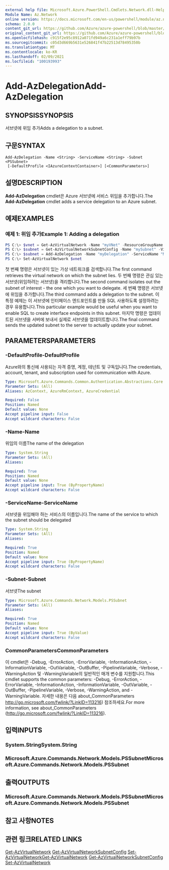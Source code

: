 ```yaml
---
external help file: Microsoft.Azure.PowerShell.Cmdlets.Network.dll-Help.xml
Module Name: Az.Network
online version: https://docs.microsoft.com/en-us/powershell/module/az.network/add-azdelegation
schema: 2.0.0
content_git_url: https://github.com/Azure/azure-powershell/blob/master/src/Network/Network/help/Add-AzDelegation.md
original_content_git_url: https://github.com/Azure/azure-powershell/blob/master/src/Network/Network/help/Add-AzDelegation.md
ms.openlocfilehash: c915f2e95c8912a071fd949a6c231a1eff79b97b
ms.sourcegitcommit: c05d3d669b5631e526841f47b22513d78495350b
ms.translationtype: MT
ms.contentlocale: ko-KR
ms.lasthandoff: 02/09/2021
ms.locfileid: "100193993"
---
```

# <span data-ttu-id="9ee4c-101">Add-AzDelegation</span><span class="sxs-lookup"><span data-stu-id="9ee4c-101">Add-AzDelegation</span></span>

## <span data-ttu-id="9ee4c-102">SYNOPSIS</span><span class="sxs-lookup"><span data-stu-id="9ee4c-102">SYNOPSIS</span></span>
<span data-ttu-id="9ee4c-103">서브넷에 위임 추가</span><span class="sxs-lookup"><span data-stu-id="9ee4c-103">Adds a delegation to a subnet.</span></span>

## <span data-ttu-id="9ee4c-104">구문</span><span class="sxs-lookup"><span data-stu-id="9ee4c-104">SYNTAX</span></span>

```
Add-AzDelegation -Name <String> -ServiceName <String> -Subnet <PSSubnet>
 [-DefaultProfile <IAzureContextContainer>] [<CommonParameters>]
```

## <span data-ttu-id="9ee4c-105">설명</span><span class="sxs-lookup"><span data-stu-id="9ee4c-105">DESCRIPTION</span></span>
<span data-ttu-id="9ee4c-106">**Add-AzDelegation** cmdlet은 Azure 서브넷에 서비스 위임을 추가합니다.</span><span class="sxs-lookup"><span data-stu-id="9ee4c-106">The **Add-AzDelegation** cmdlet adds a service delegation to an Azure subnet.</span></span>

## <span data-ttu-id="9ee4c-107">예제</span><span class="sxs-lookup"><span data-stu-id="9ee4c-107">EXAMPLES</span></span>

### <span data-ttu-id="9ee4c-108">예제 1: 위임 추가</span><span class="sxs-lookup"><span data-stu-id="9ee4c-108">Example 1: Adding a delegation</span></span>
```powershell
PS C:\> $vnet = Get-AzVirtualNetwork -Name "myVNet" -ResourceGroupName "myResourceGroup"
PS C:\> $subnet = Get-AzVirtualNetworkSubnetConfig -Name "mySubnet" -VirtualNetwork $vnet
PS C:\> $subnet = Add-AzDelegation -Name "myDelegation" -ServiceName "Microsoft.Sql/servers" -Subnet $subnet
PS C:\> Set-AzVirtualNetwork $vnet
```

<span data-ttu-id="9ee4c-109">첫 번째 명령은 서브넷이 있는 가상 네트워크를 검색합니다.</span><span class="sxs-lookup"><span data-stu-id="9ee4c-109">The first command retrieves the virtual network on which the subnet lies.</span></span> <span data-ttu-id="9ee4c-110">두 번째 명령은 관심 있는 서브넷(위임하려는 서브넷)을 격리합니다.</span><span class="sxs-lookup"><span data-stu-id="9ee4c-110">The second command isolates out the subnet of interest - the one which you want to delegate.</span></span> <span data-ttu-id="9ee4c-111">세 번째 명령은 서브넷에 위임을 추가합니다.</span><span class="sxs-lookup"><span data-stu-id="9ee4c-111">The third command adds a delegation to the subnet.</span></span> <span data-ttu-id="9ee4c-112">이 특정 예제는 이 서브넷에 인터페이스 엔드포인트를 만들 SQL 사용하도록 설정하려는 경우 유용합니다.</span><span class="sxs-lookup"><span data-stu-id="9ee4c-112">This particular example would be useful when you want to enable SQL to create interface endpoints in this subnet.</span></span> <span data-ttu-id="9ee4c-113">마지막 명령은 업데이트된 서브넷을 서버에 보내서 실제로 서브넷을 업데이트합니다.</span><span class="sxs-lookup"><span data-stu-id="9ee4c-113">The final command sends the updated subnet to the server to actually update your subnet.</span></span>

## <span data-ttu-id="9ee4c-114">PARAMETERS</span><span class="sxs-lookup"><span data-stu-id="9ee4c-114">PARAMETERS</span></span>

### <span data-ttu-id="9ee4c-115">-DefaultProfile</span><span class="sxs-lookup"><span data-stu-id="9ee4c-115">-DefaultProfile</span></span>
<span data-ttu-id="9ee4c-116">Azure와의 통신에 사용되는 자격 증명, 계정, 테넌트 및 구독입니다.</span><span class="sxs-lookup"><span data-stu-id="9ee4c-116">The credentials, account, tenant, and subscription used for communication with Azure.</span></span>

```yaml
Type: Microsoft.Azure.Commands.Common.Authentication.Abstractions.Core.IAzureContextContainer
Parameter Sets: (All)
Aliases: AzContext, AzureRmContext, AzureCredential

Required: False
Position: Named
Default value: None
Accept pipeline input: False
Accept wildcard characters: False
```

### <span data-ttu-id="9ee4c-117">-Name</span><span class="sxs-lookup"><span data-stu-id="9ee4c-117">-Name</span></span>
<span data-ttu-id="9ee4c-118">위임의 이름</span><span class="sxs-lookup"><span data-stu-id="9ee4c-118">The name of the delegation</span></span>

```yaml
Type: System.String
Parameter Sets: (All)
Aliases:

Required: True
Position: Named
Default value: None
Accept pipeline input: True (ByPropertyName)
Accept wildcard characters: False
```

### <span data-ttu-id="9ee4c-119">-ServiceName</span><span class="sxs-lookup"><span data-stu-id="9ee4c-119">-ServiceName</span></span>
<span data-ttu-id="9ee4c-120">서브넷을 위임해야 하는 서비스의 이름입니다.</span><span class="sxs-lookup"><span data-stu-id="9ee4c-120">The name of the service to which the subnet should be delegated</span></span>

```yaml
Type: System.String
Parameter Sets: (All)
Aliases:

Required: True
Position: Named
Default value: None
Accept pipeline input: True (ByPropertyName)
Accept wildcard characters: False
```

### <span data-ttu-id="9ee4c-121">-Subnet</span><span class="sxs-lookup"><span data-stu-id="9ee4c-121">-Subnet</span></span>
<span data-ttu-id="9ee4c-122">서브넷</span><span class="sxs-lookup"><span data-stu-id="9ee4c-122">The subnet</span></span>

```yaml
Type: Microsoft.Azure.Commands.Network.Models.PSSubnet
Parameter Sets: (All)
Aliases:

Required: True
Position: Named
Default value: None
Accept pipeline input: True (ByValue)
Accept wildcard characters: False
```

### <span data-ttu-id="9ee4c-123">CommonParameters</span><span class="sxs-lookup"><span data-stu-id="9ee4c-123">CommonParameters</span></span>
<span data-ttu-id="9ee4c-124">이 cmdlet은 -Debug, -ErrorAction, -ErrorVariable, -InformationAction, -InformationVariable, -OutVariable, -OutBuffer, -PipelineVariable, -Verbose, -WarningAction 및 -WarningVariable의 일반적인 매개 변수를 지원합니다.</span><span class="sxs-lookup"><span data-stu-id="9ee4c-124">This cmdlet supports the common parameters: -Debug, -ErrorAction, -ErrorVariable, -InformationAction, -InformationVariable, -OutVariable, -OutBuffer, -PipelineVariable, -Verbose, -WarningAction, and -WarningVariable.</span></span> <span data-ttu-id="9ee4c-125">자세한 내용은 다음 about_CommonParameters http://go.microsoft.com/fwlink/?LinkID=113216) 참조하세요.</span><span class="sxs-lookup"><span data-stu-id="9ee4c-125">For more information, see about_CommonParameters (http://go.microsoft.com/fwlink/?LinkID=113216).</span></span>

## <span data-ttu-id="9ee4c-126">입력</span><span class="sxs-lookup"><span data-stu-id="9ee4c-126">INPUTS</span></span>

### <span data-ttu-id="9ee4c-127">System.String</span><span class="sxs-lookup"><span data-stu-id="9ee4c-127">System.String</span></span>

### <span data-ttu-id="9ee4c-128">Microsoft.Azure.Commands.Network.Models.PSSubnet</span><span class="sxs-lookup"><span data-stu-id="9ee4c-128">Microsoft.Azure.Commands.Network.Models.PSSubnet</span></span>

## <span data-ttu-id="9ee4c-129">출력</span><span class="sxs-lookup"><span data-stu-id="9ee4c-129">OUTPUTS</span></span>

### <span data-ttu-id="9ee4c-130">Microsoft.Azure.Commands.Network.Models.PSSubnet</span><span class="sxs-lookup"><span data-stu-id="9ee4c-130">Microsoft.Azure.Commands.Network.Models.PSSubnet</span></span>

## <span data-ttu-id="9ee4c-131">참고 사항</span><span class="sxs-lookup"><span data-stu-id="9ee4c-131">NOTES</span></span>

## <span data-ttu-id="9ee4c-132">관련 링크</span><span class="sxs-lookup"><span data-stu-id="9ee4c-132">RELATED LINKS</span></span>

<span data-ttu-id="9ee4c-133">[Get-AzVirtualNetwork](./Get-AzVirtualNetwork.md) 
 [Get-AzVirtualNetworkSubnetConfig](./Get-AzVirtualNetworkSubnetConfig.md) 
 [Set-AzVirtualNetwork](./Set-AzVirtualNetwork.md)</span><span class="sxs-lookup"><span data-stu-id="9ee4c-133">[Get-AzVirtualNetwork](./Get-AzVirtualNetwork.md)
[Get-AzVirtualNetworkSubnetConfig](./Get-AzVirtualNetworkSubnetConfig.md)
[Set-AzVirtualNetwork](./Set-AzVirtualNetwork.md)</span></span>